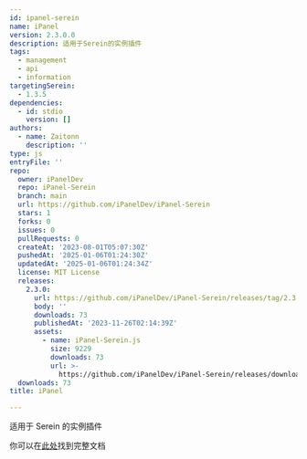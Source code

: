 ```yaml
---
id: ipanel-serein
name: iPanel
version: 2.3.0.0
description: 适用于Serein的实例插件
tags:
  - management
  - api
  - information
targetingSerein:
  - 1.3.5
dependencies:
  - id: stdio
    version: []
authors:
  - name: Zaitonn
    description: ''
type: js
entryFile: ''
repo:
  owner: iPanelDev
  repo: iPanel-Serein
  branch: main
  url: https://github.com/iPanelDev/iPanel-Serein
  stars: 1
  forks: 0
  issues: 0
  pullRequests: 0
  createAt: '2023-08-01T05:07:30Z'
  pushedAt: '2025-01-06T01:24:30Z'
  updatedAt: '2025-01-06T01:24:34Z'
  license: MIT License
  releases:
    2.3.0:
      url: https://github.com/iPanelDev/iPanel-Serein/releases/tag/2.3.0
      body: ''
      downloads: 73
      publishedAt: '2023-11-26T02:14:39Z'
      assets:
        - name: iPanel-Serein.js
          size: 9229
          downloads: 73
          url: >-
            https://github.com/iPanelDev/iPanel-Serein/releases/download/2.3.0/iPanel-Serein.js
  downloads: 73
title: iPanel

---
```




适用于 Serein 的实例插件

你可以在[此处](https://ipaneldev.github.io/docs/guide/composition/instance/Serein/)找到完整文档
